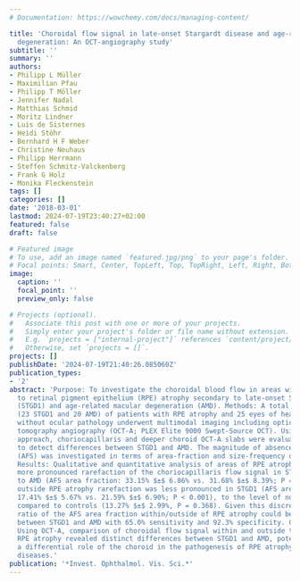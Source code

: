 ```yaml
---
# Documentation: https://wowchemy.com/docs/managing-content/

title: 'Choroidal flow signal in late-onset Stargardt disease and age-related macular
  degeneration: An OCT-angiography study'
subtitle: ''
summary: ''
authors:
- Philipp L Müller
- Maximilian Pfau
- Philipp T Möller
- Jennifer Nadal
- Matthias Schmid
- Moritz Lindner
- Luis de Sisternes
- Heidi Stöhr
- Bernhard H F Weber
- Christine Neuhaus
- Philipp Herrmann
- Steffen Schmitz-Valckenberg
- Frank G Holz
- Monika Fleckenstein
tags: []
categories: []
date: '2018-03-01'
lastmod: 2024-07-19T23:40:27+02:00
featured: false
draft: false

# Featured image
# To use, add an image named `featured.jpg/png` to your page's folder.
# Focal points: Smart, Center, TopLeft, Top, TopRight, Left, Right, BottomLeft, Bottom, BottomRight.
image:
  caption: ''
  focal_point: ''
  preview_only: false

# Projects (optional).
#   Associate this post with one or more of your projects.
#   Simply enter your project's folder or file name without extension.
#   E.g. `projects = ["internal-project"]` references `content/project/deep-learning/index.md`.
#   Otherwise, set `projects = []`.
projects: []
publishDate: '2024-07-19T21:40:26.085060Z'
publication_types:
- '2'
abstract: 'Purpose: To investigate the choroidal blood flow in areas within and adjacent
  to retinal pigment epithelium (RPE) atrophy secondary to late-onset Stargardt disease
  (STGD1) and age-related macular degeneration (AMD). Methods: A total of 43 eyes
  (23 STGD1 and 20 AMD) of patients with RPE atrophy and 25 eyes of healthy controls
  without ocular pathology underwent multimodal imaging including optical coherence
  tomography angiography (OCT-A; PLEX Elite 9000 Swept-Source OCT). Using an exploratory
  approach, choriocapillaris and deeper choroid OCT-A slabs were evaluated in order
  to detect differences between STGD1 and AMD. The magnitude of absence-of-flow signal
  (AFS) was investigated in terms of area-fraction and size-frequency distribution.
  Results: Qualitative and quantitative analysis of areas of RPE atrophy revealed
  more pronounced rarefaction of the choriocapillaris flow signal in STGD1 as compared
  to AMD (AFS area fraction: 33.15% $±$ 6.86% vs. 31.68% $±$ 8.39%; P = 0.517), while
  outside RPE atrophy rarefaction was less pronounced in STGD1 (AFS area fraction:
  17.41% $±$ 5.67% vs. 21.59% $±$ 6.90%; P < 0.001), to the level of nonsignificance
  compared to controls (13.27% $±$ 2.99%, P = 0.368). Given this discrepancy, the
  ratio of the AFS area fraction within/outside of RPE atrophy could be used to differentiate
  between STGD1 and AMD with 65.0% sensitivity and 92.3% specificity. Conclusions:
  Using OCT-A, comparison of choroidal flow signal within and outside the area of
  RPE atrophy revealed distinct differences between STGD1 and AMD, potentially implicating
  a differential role of the choroid in the pathogenesis of RPE atrophy in these two
  diseases.'
publication: '*Invest. Ophthalmol. Vis. Sci.*'
---
```

